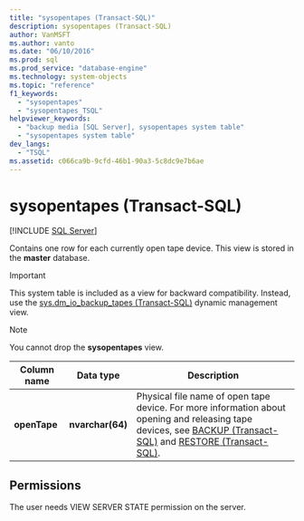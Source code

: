 ```yaml
---
title: "sysopentapes (Transact-SQL)"
description: sysopentapes (Transact-SQL)
author: VanMSFT
ms.author: vanto
ms.date: "06/10/2016"
ms.prod: sql
ms.prod_service: "database-engine"
ms.technology: system-objects
ms.topic: "reference"
f1_keywords:
  - "sysopentapes"
  - "sysopentapes_TSQL"
helpviewer_keywords:
  - "backup media [SQL Server], sysopentapes system table"
  - "sysopentapes system table"
dev_langs:
  - "TSQL"
ms.assetid: c066ca9b-9cfd-46b1-90a3-5c8dc9e7b6ae
---
```

# sysopentapes (Transact-SQL)
[!INCLUDE [SQL Server](../../includes/applies-to-version/sqlserver.md)]

  Contains one row for each currently open tape device. This view is stored in the **master** database.  
  
> [!IMPORTANT]  
>  This system table is included as a view for backward compatibility. Instead, use the [sys.dm_io_backup_tapes &#40;Transact-SQL&#41;](../../relational-databases/system-dynamic-management-views/sys-dm-io-backup-tapes-transact-sql.md) dynamic management view.  
  
> [!NOTE]  
>  You cannot drop the **sysopentapes** view.  

  
|Column name|Data type|Description|  
|-----------------|---------------|-----------------|  
|**openTape**|**nvarchar(64)**|Physical file name of open tape device. For more information about opening and releasing tape devices, see [BACKUP &#40;Transact-SQL&#41;](../../t-sql/statements/backup-transact-sql.md) and [RESTORE &#40;Transact-SQL&#41;](../../t-sql/statements/restore-statements-transact-sql.md).|  
  
## Permissions  
 The user needs VIEW SERVER STATE permission on the server.  
  
  
